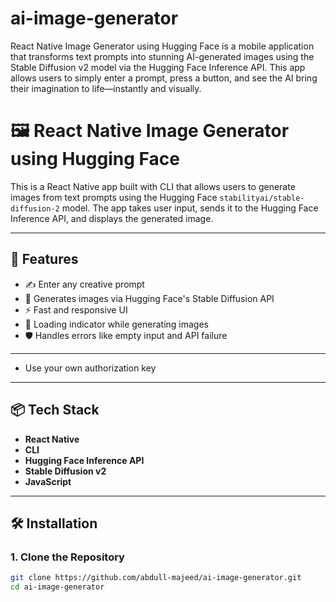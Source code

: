 # ai-image-generator
React Native Image Generator using Hugging Face is a mobile application that transforms text prompts into stunning AI-generated images using the Stable Diffusion v2 model via the Hugging Face Inference API.  This app allows users to simply enter a prompt, press a button, and see the AI bring their imagination to life—instantly and visually.



# 🖼️ React Native Image Generator using Hugging Face

This is a React Native app built with CLI that allows users to generate images from text prompts using the Hugging Face `stabilityai/stable-diffusion-2` model. The app takes user input, sends it to the Hugging Face Inference API, and displays the generated image.

---

## 🚀 Features

- ✍️ Enter any creative prompt
- 🧠 Generates images via Hugging Face's Stable Diffusion API
- ⚡ Fast and responsive UI
- 🔄 Loading indicator while generating images
- 🛡️ Handles errors like empty input and API failure

---

- Use your own authorization key

---


## 📦 Tech Stack

- **React Native**
- **CLI**
- **Hugging Face Inference API**
- **Stable Diffusion v2**
- **JavaScript**

---

## 🛠️ Installation

### 1. Clone the Repository

```bash
git clone https://github.com/abdull-majeed/ai-image-generator.git
cd ai-image-generator
